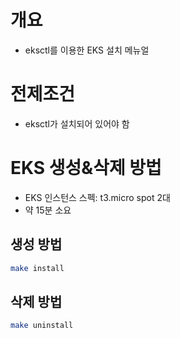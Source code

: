 # 개요
* eksctl를 이용한 EKS 설치 메뉴얼

# 전제조건
* eksctl가 설치되어 있어야 함

# EKS 생성&삭제 방법
* EKS 인스턴스 스펙: t3.micro spot 2대
* 약 15분 소요

## 생성 방법

```bash
make install
```

## 삭제 방법
```bash
make uninstall
```
